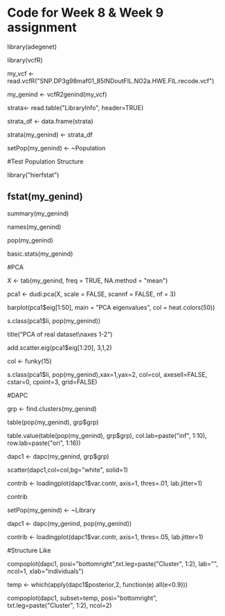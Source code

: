 # Code for Week 8 & Week 9 assignment

library(adegenet)

library(vcfR)

my_vcf <- read.vcfR("SNP.DP3g98maf01_85INDoutFIL.NO2a.HWE.FIL.recode.vcf")

my_genind <- vcfR2genind(my_vcf)

strata<- read.table("LibraryInfo", header=TRUE)

strata_df <- data.frame(strata)

strata(my_genind) <- strata_df

setPop(my_genind) <- ~Population

#Test Population Structure

library("hierfstat")

## fstat(my_genind)

summary(my_genind)

names(my_genind)

pop(my_genind)

basic.stats(my_genind)

#PCA

X <- tab(my_genind, freq = TRUE, NA.method = "mean")

pca1 <- dudi.pca(X, scale = FALSE, scannf = FALSE, nf = 3)

barplot(pca1$eig[1:50], main = "PCA eigenvalues", col = heat.colors(50))

s.class(pca1$li, pop(my_genind))

title("PCA of real dataset\naxes 1-2")

add.scatter.eig(pca1$eig[1:20], 3,1,2)

col <- funky(15)

s.class(pca1$li, pop(my_genind),xax=1,yax=2, col=col, axesell=FALSE, cstar=0, cpoint=3, grid=FALSE)

#DAPC

grp <- find.clusters(my_genind)

table(pop(my_genind), grp$grp)

table.value(table(pop(my_genind), grp$grp), col.lab=paste("inf", 1:10), row.lab=paste("ori", 1:16))

dapc1 <- dapc(my_genind, grp$grp)

scatter(dapc1,col=col,bg="white", solid=1)

contrib <- loadingplot(dapc1$var.contr, axis=1, thres=.01, lab.jitter=1)

contrib

setPop(my_genind) <- ~Library

dapc1 <- dapc(my_genind, pop(my_genind))

contrib <- loadingplot(dapc1$var.contr, axis=1, thres=.05, lab.jitter=1)

#Structure Like

compoplot(dapc1, posi="bottomright",txt.leg=paste("Cluster", 1:2), lab="", ncol=1, xlab="individuals")

temp <- which(apply(dapc1$posterior,2, function(e) all(e<0.9)))

compoplot(dapc1, subset=temp, posi="bottomright", txt.leg=paste("Cluster", 1:2), ncol=2)

